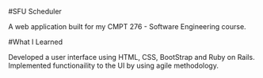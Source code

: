 #SFU Scheduler

A web application built for my CMPT 276 - Software Engineering course.

#What I Learned

Developed a user interface using HTML, CSS, BootStrap and Ruby on Rails. Implemented functionaility to the UI by using agile methodology. 
